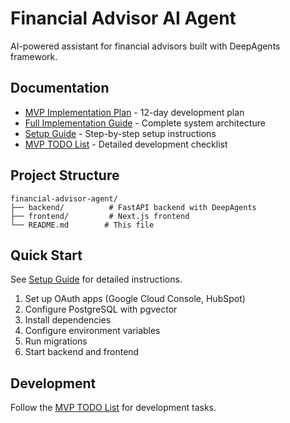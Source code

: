 # Financial Advisor AI Agent

AI-powered assistant for financial advisors built with DeepAgents framework.

## Documentation

- [MVP Implementation Plan](../docs/MVP_PLAN.md) - 12-day development plan
- [Full Implementation Guide](../docs/FULL_IMPLEMENTATION.md) - Complete system architecture
- [Setup Guide](../docs/SETUP_GUIDE.md) - Step-by-step setup instructions
- [MVP TODO List](../docs/MVP_TODO.md) - Detailed development checklist

## Project Structure

```
financial-advisor-agent/
├── backend/          # FastAPI backend with DeepAgents
├── frontend/         # Next.js frontend
└── README.md        # This file
```

## Quick Start

See [Setup Guide](../docs/SETUP_GUIDE.md) for detailed instructions.

1. Set up OAuth apps (Google Cloud Console, HubSpot)
2. Configure PostgreSQL with pgvector
3. Install dependencies
4. Configure environment variables
5. Run migrations
6. Start backend and frontend

## Development

Follow the [MVP TODO List](../docs/MVP_TODO.md) for development tasks.
